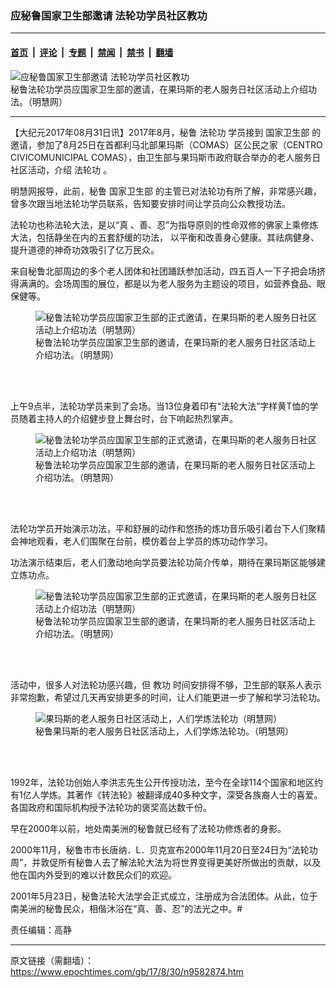 ### 应秘鲁国家卫生部邀请 法轮功学员社区教功

---

#### [首页](../../../..?n9582874) &nbsp;|&nbsp; [评论](../../../../../epoch-comment?n9582874) &nbsp;|&nbsp; [专题](../../../../../epoch-special?n9582874) &nbsp;|&nbsp; [禁闻](../../../../../epoch-news?n9582874) &nbsp;|&nbsp; [禁书](../../../../../books?n9582874) &nbsp;|&nbsp; [翻墙](https://github.com/gfw-breaker/nogfw/blob/master/README.md?n9582874)


<div><img alt="应秘鲁国家卫生部邀请 法轮功学员社区教功" class="attachment-djy_600_400 size-djy_600_400 wp-post-image" src="https://i.epochtimes.com/assets/uploads/2017/08/2017-8-29-peru-comas_01-ss.jpg"/>
<div class="caption">
 秘鲁法轮功学员应国家卫生部的邀请，在果玛斯的老人服务日社区活动上介绍功法。（明慧网）
</div></div><hr/><div class="post_content" id="artbody" itemprop="articleBody">
 <!-- article content begin -->
 <p>
  【大纪元2017年08月31日讯】2017年8月，秘鲁
  <ok href="https://www.epochtimes.com/gb/tag/%E6%B3%95%E8%BD%AE%E5%8A%9F.html">
   法轮功
  </ok>
  学员接到
  <ok href="https://www.epochtimes.com/gb/tag/%E5%9B%BD%E5%AE%B6%E5%8D%AB%E7%94%9F%E9%83%A8.html">
   国家卫生部
  </ok>
  的邀请，参加了8月25日在首都利马北部果玛斯（COMAS）区公民之家（CENTRO CIVICOMUNICIPAL COMAS），由卫生部与果玛斯市政府联合举办的老人服务日社区活动，介绍
  <ok href="https://www.epochtimes.com/gb/tag/%E6%B3%95%E8%BD%AE%E5%8A%9F.html">
   法轮功
  </ok>
  。
 </p>
 <p>
  明慧网报导，此前，秘鲁
  <ok href="https://www.epochtimes.com/gb/tag/%E5%9B%BD%E5%AE%B6%E5%8D%AB%E7%94%9F%E9%83%A8.html">
   国家卫生部
  </ok>
  的主管已对法轮功有所了解，非常感兴趣，曾多次跟当地法轮功学员联系，告知要安排时间让学员向公众教授功法。
 </p>
 <p>
  法轮功也称法轮大法，是以“真 、善、忍”为指导原则的性命双修的佛家上乘修炼大法，包括静坐在内的五套舒缓的功法， 以平衡和改善身心健康。其祛病健身、提升道德的神奇功效吸引了亿万民众。
 </p>
 <p>
  来自秘鲁北部周边的多个老人团体和社团踊跃参加活动，四五百人一下子把会场挤得满满的。会场周围的展位，都是以为老人服务为主题设的项目，如营养食品、眼保健等。
 </p>
 <figure aria-describedby="caption-attachment-9582908" class="wp-caption aligncenter" id="attachment_9582908" style="width: 450px">
  <ok href=" https://i.epochtimes.com/assets/uploads/2017/08/2017-8-29-peru-comas_03-ss-450x338.jpg" rel="noreferrer noopener" target="_blank">
   <img alt="秘鲁法轮功学员应国家卫生部的正式邀请，在果玛斯的老人服务日社区活动上介绍功法（明慧网）" class="size-medium wp-image-9582908" src="https://i.epochtimes.com/assets/uploads/2017/08/2017-8-29-peru-comas_03-ss-450x338.jpg"/>
  </ok>
  <br/><figcaption class="wp-caption-text" id="caption-attachment-9582908">
   秘鲁法轮功学员应国家卫生部的邀请，在果玛斯的老人服务日社区活动上介绍功法。（明慧网）
  </figcaption><br/>
 </figure><br/>
 <p>
  上午9点半，法轮功学员来到了会场。当13位身着印有“法轮大法”字样黄T恤的学员随着主持人的介绍健步登上舞台时，台下响起热烈掌声。
 </p>
 <figure aria-describedby="caption-attachment-9582911" class="wp-caption aligncenter" id="attachment_9582911" style="width: 450px">
  <ok href=" https://i.epochtimes.com/assets/uploads/2017/08/2017-8-29-peru-comas_04-ss-450x338.jpg" rel="noreferrer noopener" target="_blank">
   <img alt="秘鲁法轮功学员应国家卫生部的正式邀请，在果玛斯的老人服务日社区活动上介绍功法（明慧网）" class="size-medium wp-image-9582911" src="https://i.epochtimes.com/assets/uploads/2017/08/2017-8-29-peru-comas_04-ss-450x338.jpg"/>
  </ok>
  <br/><figcaption class="wp-caption-text" id="caption-attachment-9582911">
   秘鲁法轮功学员应国家卫生部的邀请，在果玛斯的老人服务日社区活动上介绍功法。（明慧网）
  </figcaption><br/>
 </figure><br/>
 <p>
  法轮功学员开始演示功法，平和舒展的动作和悠扬的炼功音乐吸引着台下人们聚精会神地观看，老人们围聚在台前，模仿着台上学员的炼功动作学习。
 </p>
 <p>
  功法演示结束后，老人们激动地向学员要法轮功简介传单，期待在果玛斯区能够建立炼功点。
 </p>
 <figure aria-describedby="caption-attachment-9582913" class="wp-caption aligncenter" id="attachment_9582913" style="width: 450px">
  <ok href=" https://i.epochtimes.com/assets/uploads/2017/08/2017-8-29-peru-comas_02-ss-450x315.jpg" rel="noreferrer noopener" target="_blank">
   <img alt="秘鲁法轮功学员应国家卫生部的正式邀请，在果玛斯的老人服务日社区活动上介绍功法（明慧网）" class="size-medium wp-image-9582913" src="https://i.epochtimes.com/assets/uploads/2017/08/2017-8-29-peru-comas_02-ss-450x315.jpg"/>
  </ok>
  <br/><figcaption class="wp-caption-text" id="caption-attachment-9582913">
   秘鲁法轮功学员应国家卫生部的邀请，在果玛斯的老人服务日社区活动上介绍功法。（明慧网）
  </figcaption><br/>
 </figure><br/>
 <p>
  活动中，很多人对法轮功感兴趣，但
  <ok href="https://www.epochtimes.com/gb/tag/%E6%95%99%E5%8A%9F.html">
   教功
  </ok>
  时间安排得不够，卫生部的联系人表示非常抱歉，希望过几天再安排更多的时间，让人们能更进一步了解和学习法轮功。
 </p>
 <figure aria-describedby="caption-attachment-9582915" class="wp-caption aligncenter" id="attachment_9582915" style="width: 450px">
  <ok href=" https://i.epochtimes.com/assets/uploads/2017/08/2017-8-29-peru-comas_05-ss-450x295.jpg" rel="noreferrer noopener" target="_blank">
   <img alt="果玛斯的老人服务日社区活动上，人们学炼法轮功（明慧网）" class="size-medium wp-image-9582915" src="https://i.epochtimes.com/assets/uploads/2017/08/2017-8-29-peru-comas_05-ss-450x295.jpg"/>
  </ok>
  <br/><figcaption class="wp-caption-text" id="caption-attachment-9582915">
   秘鲁果玛斯的老人服务日社区活动上，人们学炼法轮功。（明慧网）
  </figcaption><br/>
 </figure><br/>
 <p>
  1992年，法轮功创始人李洪志先生公开传授功法，至今在全球114个国家和地区约有1亿人学炼。其著作《转法轮》被翻译成40多种文字，深受各族裔人士的喜爱。各国政府和国际机构授予法轮功的褒奖高达数千份。
 </p>
 <p>
  早在2000年以前，地处南美洲的秘鲁就已经有了法轮功修炼者的身影。
 </p>
 <p>
  2000年11月，秘鲁市市长唐纳．L．贝克宣布2000年11月20日至24日为“法轮功周”，并敦促所有秘鲁人去了解法轮大法为将世界变得更美好所做出的贡献，以及他在国内外受到的难以计数民众们的欢迎。
 </p>
 <p>
  2001年5月23日，秘鲁法轮大法学会正式成立，注册成为合法团体。从此，位于南美洲的秘鲁民众，相偕沐浴在“真、善、忍”的法光之中。#
 </p>
 <p>
  责任编辑：高静
 </p>
 <!-- article content end -->
 <div id="below_article_ad">
 </div>
</div>


---

原文链接（需翻墙）：https://www.epochtimes.com/gb/17/8/30/n9582874.htm